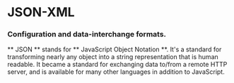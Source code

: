 # JSON-XML
### Configuration and data-interchange formats.
** JSON ** stands for ** JavaScript Object Notation **. It's a standard for transforming nearly any object into a string representation that is human readable. It became a standard for exchanging data to/from a remote HTTP server, and is available for many other languages in addition to JavaScript.
